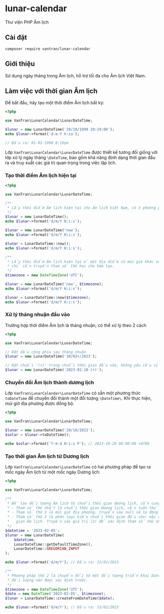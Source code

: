 # lunar-calendar
Thư viện PHP Âm lịch

## Cài đặt
`composer require vantran/lunar-calendar`

## Giới thiệu
Sử dụng ngày tháng trong Âm lịch, hỗ trợ tối đa cho Âm lịch Việt Nam.

## Làm việc với thời gian Âm lịch
Để bắt đầu, hãy tạo một thời điểm Âm lịch bất kỳ:
```php
<?php

use VanTran\LunarCalendar\LunarDateTime;

$lunar = new LunarDateTime('20/10/1990 20:19:00');
echo $lunar->format('d-m-Y h:ia');

// Đầu ra: 01-02-1990 8:19pm
```
Lớp `VanTran\LunarCalendar\LunarDateTime` được thiết kế tương đối giống với lớp xử lý ngày tháng `\DateTime`, bao gồm khả năng định dạng thời gian đầu ra và truy xuất các giá trị quan trọng trong việc lập lịch.

### Tạo thời điểm Âm lịch hiện tại
```php
<?php

use VanTran\LunarCalendar\LunarDateTime;

/**
 * Lấy thời điểm Âm lịch hiện tại cho Âm lịch Việt Nam, có 3 phương pháp tùy chọn
 */
$lunar = new LunarDateTime();
echo $lunar->format('d/m/Y H:i:s');

$lunar = new LunarDateTime('now');
echo $lunar->format('d/m/Y H:i:s');

$lunar = LunarDateTime::now();
echo $lunar->format('d/m/Y H:i:s');

/**
 * Lấy thời điểm Âm lịch hiện tại ở một địa điểm có múi giờ khác với múi giờ Việt Nam,
 * chỉ cần truyền tham số thứ hai cho hàm tạo.
 */
$timezone = new DateTimeZone('UTC');

$lunar = new LunarDateTime('now', $timezone);
echo $lunar->format('d/m/Y H:i:s');

$lunar = LunarDateTime::now($timezone);
echo $lunar->format('d/m/Y H:i:s');
```

### Xử lý tháng nhuận đầu vào
Trường hợp thời điểm Âm lịch là tháng nhuận, có thể xử lý theo 2 cách

```php
<?php

use VanTran\LunarCalendar\LunarDateTime;

// Đặt dấu cộng phía sau tháng nhuận
$lunar = new LunarDateTime('10/02+/2023');

// Đặt chuối '(+)' trong chuỗi thời gian đầu vào, không yêu cầu vị trí cụ thể
$lunar = new LunarDateTime('2023-02-10 (+)');
```

### Chuyển đổi Âm lịch thành dương lịch
Lớp `VanTran\LunarCalendar\LunarDateTime` có sẵn một phương thức `toDateTime` để chuyển đổi thành một đối tượng `\DateTime\`. Khi thực hiện, múi giờ địa phương được đồng bộ.

```php
<?php

use VanTran\LunarCalendar\LunarDateTime;

$lunar = new LunarDateTime('20/10/2023');
$solar = $lunar->toDateTime();

echo $solar->format('Y-m-d H:i:s P'); // 2023-10-20 00:00:00 +0700
```

### Tạo thời gian Âm lịch từ Dương lịch
Lớp `VanTran\LunarCalendar\LunarDateTime` có hai phương pháp để tạo ra mốc ngày Âm lịch từ một mốc ngày Dương lịch:
```php
<?php

use VanTran\LunarCalendar\LunarDateTime;

/**
 * Để tạo đối tượng Âm lịch từ chuỗi thời gian dương lịch, cần cung cấp 3 tham số cho hàm tạo:
 * - Tham số thứ nhất là chuỗi thời gian Dương lịch, cần tuân thủ định dạng tiêu chuẩn của PHP
 * - Tham số thứ 2 là múi giờ địa phương, truyền vào null sẽ tự động áp dụng múi giờ mặc định +07:00
 * - Tham số thứ 3 là phân loại kiểu chuỗi thời gian đầu vào: mặc định (1) sẽ xác định tham số thứ nhất là chuỗi thời
 *   gian Âm lịch. Truyền vào giá trị (2) để xác định tham số thứ nhất là chuỗi Dương lịch.
 */
$datetime = '2023-02-05';
$lunar = new LunarDateTime(
    $datetime, 
    LunarDateTime::getDefaultTimeZone(), 
    LunarDateTime::GREGORIAN_INPUT
); 

echo $lunar->format('d/m/Y'); // Đầu ra: 15/01/2023

/**
 * Phương pháp thứ 2 là chuyển đổi từ một đối tượng triển khai DateTimeInterface, hãy lưu ý đến múi giờ địa phương của
 * đối tượng nên được xác định trước.
 */
$timezone = new DateTimeZone('UTC');
$date = new DateTime('2023-02-05', $timezone);
$lunar = LunarDateTime::createFromDateTime($date);

echo $lunar->format('d/m/Y'); // Đầu ra: 15/01/2023
```
